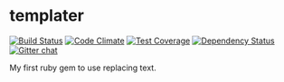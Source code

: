 templater
=========

[![Build Status](https://travis-ci.org/torokmark/templater.svg?branch=master)](https://travis-ci.org/torokmark/templater)
[![Code Climate](https://codeclimate.com/github/torokmark/templater/badges/gpa.svg)](https://codeclimate.com/github/torokmark/templater)
[![Test Coverage](https://codeclimate.com/github/torokmark/templater/badges/coverage.svg)](https://codeclimate.com/github/torokmark/templater)
[![Dependency Status](https://gemnasium.com/torokmark/templater.svg)](https://gemnasium.com/torokmark/templater)
[![Gitter chat](https://badges.gitter.im/torokmark/templater.png)](https://gitter.im/torokmark/templater)

My first ruby gem to use replacing text.
